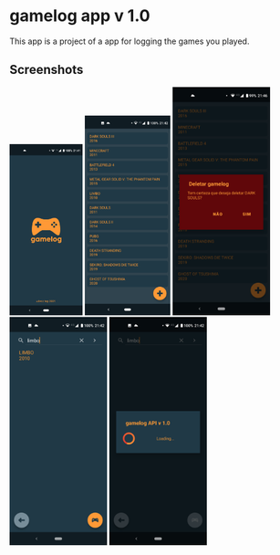 
gamelog app v 1.0
===================================

This app is a project of a app for logging the games you played.

Screenshots
-------------

<img src="screenshots/1-op.png" height="300" alt="Screenshot"/> <img src="screenshots/2-ls.png" height="350" alt="Screenshot"/> <img src="screenshots/3-dl.png" height="400" alt="Screenshot"/> <img src="screenshots/4-rl.png" height="400" alt="Screenshot"/> <img src="screenshots/5-sc.png" height="400" alt="Screenshot"/>
